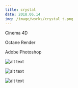 ```yaml
---
title: crystal
date: 2018.06.14
img: /image/works/crystal_t.png
---
```

Cinema 4D

Octane Render

Adobe Photoshop



![alt text](http://drive.google.com/uc?export=view&id=1EHNyyXn2y_JR5WWsgbzZmJT5zvgvdcKN)

![alt text](https://drive.google.com/uc?export=view&id=1saezg7KftvI0cwjkzjFWduIu2xlOcYyA)

![alt text](https://drive.google.com/uc?export=view&id=1DS9QskwliCPCia-TXyluMF1Ec7KZueKr)